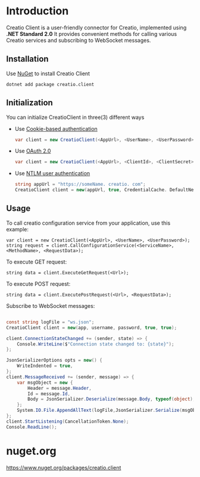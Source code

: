# Introduction
Creatio Client is a user-friendly connector for Creatio, implemented using **.NET Standard 2.0**
It provides convenient methods for calling various Creatio services and subscribing to WebSocket messages.

## Installation
Use [NuGet](https://www.nuget.org/packages/creatio.client) to install Creatio Client
```
dotnet add package creatio.client
```

## Initialization

You can initialize CreatioClient in three(3) different ways

- Use [Cookie-based authentication](https://academy.creatio.com/docs/8.x/dev/development-on-creatio-platform/integrations-and-api/authentication/authentication-basics/overview-authentication)
    ```csharp
    var client = new CreatioClient(<AppUrl>, <UserName>, <UserPassword>);
    ```

- Use [OAuth 2.0](https://academy.creatio.com/docs/8.x/dev/development-on-creatio-platform/integrations-and-api/authentication/oauth-2-0-authorization/identity-service-overview)
    ```csharp
   var client = new CreatioClient(<AppUrl>, <ClientId>, <ClientSecret>, <UserName>, <UserPassword>);
    ```

- Use [NTLM user authentication](https://learn.microsoft.com/en-us/troubleshoot/windows-server/windows-security/ntlm-user-authentication)
    ```csharp
    string appUrl = "https://someName. creatio. com";
    CreatioClient client = new(appUrl, true, CredentialCache. DefaultNetworkCredentials);
    ```

## Usage
To call creatio configuration service from your application, use this example:
```
var client = new CreatioClient(<AppUrl>, <UserName>, <UserPassword>);
string request = client.CallConfigurationService(<ServiceName>, <MethodName>, <RequestData>);
```

To execute GET request:
```
string data = client.ExecuteGetRequest(<Url>);
```

To execute POST request:
```
string data = client.ExecutePostRequest(<Url>, <RequestData>);
```

Subscribe to WebSocket messages:
```csharp

const string logFile = "ws.json";
CreatioClient client = new(app, username, password, true, true);

client.ConnectionStateChanged += (sender, state) => {
    Console.WriteLine($"Connection state changed to: {state}");
};

JsonSerializerOptions opts = new() {
    WriteIndented = true,
};
client.MessageReceived += (sender, message) => {
    var msgObject = new {
        Header = message.Header,
        Id = message.Id,
        Body = JsonSerializer.Deserialize(message.Body, typeof(object), opts)
    };
    System.IO.File.AppendAllText(logFile,JsonSerializer.Serialize(msgObject, opts), Encoding.UTF8);
};
client.StartListening(CancellationToken.None);
Console.ReadLine();
```
# nuget.org
https://www.nuget.org/packages/creatio.client